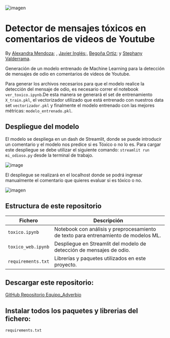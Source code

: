 
![imagen](https://user-images.githubusercontent.com/110174766/207089375-bbf334fb-d93b-4225-9e99-58af79b217a0.png)

# Detector de mensajes tóxicos en comentarios de videos de Youtube

By [Alexandra Mendoza](https://github.com/Alexandra121297); , [Javier Inglés](https://github.com/Javingles);, [Begoña Ortiz](https://github.com/bego2022); y [Stephany Valderrama](https://github.com/stph89).

Generación de un modelo  entrenado de Machine Learning para la detección de mensajes de odio en comentarios de videos de Youtube.


Para generar los archivos necesarios para que el modelo realice la detección del mensaje de odio, es necesario correr el notebook `ver_toxico.ipynb`.De esta manera se generará el set de entrenamiento `X_train.pkl`, el vectorizador utilizado que está entrenado 
con nuestros data set `vectorizador.pkl` y finalmente el modelo entrenado con las mejores métricas: `modelo_entrenado.pkl`.

## Despliegue del modelo
El modelo se despliega en un dash de Streamlit, donde se puede introducir un comentario y el modelo nos predice si es Tóxico o no lo es.
Para cargar este despliegue se debe utilizar el siguiente comando: `streamlit run mi_odioso.py` desde la terminal de trabajo. 

![image](https://user-images.githubusercontent.com/108665441/207269025-f4e9c5e3-0500-4af2-b663-8b8071f333ad.png)

El despliegue se realizará en el localhost donde se podrá ingresar manualmente el comentario que quieres evaluar si es tóxico o no. 

![imagen](https://user-images.githubusercontent.com/110174766/207091093-7167c460-1512-4927-a6e2-37c0224362bc.png)


## Estructura de este repositorio

|  Fichero               |            Descripción                                                             |
|------------------------|------------------------------------------------------------------------------------|
| `toxico.ipynb`         | Notebook con análisis y preprocesamiento de texto para entrenamiento de modelos ML.|
| `toxico_web.ipynb`     | Despliegue en Streamlit del modelo de detección de mensajes de odio.               |
| `requirements.txt`     | Librerías y paquetes utilizados en este proyecto.                                  |

## Descargar este repositorio:
[GitHub Repositorio Equipo_Adverbio](https://github.com/Factoria-F5-AI-Bootcamp-1-Edicion/Equipo_Adverbio.git)

## Instalar todos los paquetes y librerias del fichero:
`requirements.txt`
